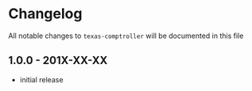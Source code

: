 # Changelog

All notable changes to `texas-comptroller` will be documented in this file

## 1.0.0 - 201X-XX-XX

- initial release
